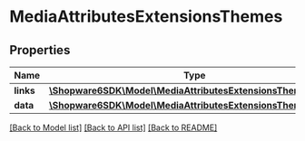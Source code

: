 # MediaAttributesExtensionsThemes

## Properties
Name | Type | Description | Notes
------------ | ------------- | ------------- | -------------
**links** | [**\Shopware6SDK\Model\MediaAttributesExtensionsThemesLinks**](MediaAttributesExtensionsThemesLinks.md) |  | [optional] 
**data** | [**\Shopware6SDK\Model\MediaAttributesExtensionsThemesData[]**](MediaAttributesExtensionsThemesData.md) |  | [optional] 

[[Back to Model list]](../../README.md#documentation-for-models) [[Back to API list]](../../README.md#documentation-for-api-endpoints) [[Back to README]](../../README.md)

